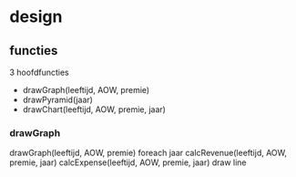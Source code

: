 # design
## functies
3 hoofdfuncties
- drawGraph(leeftijd, AOW, premie)
- drawPyramid(jaar)
- drawChart(leeftijd, AOW, premie, jaar)

### drawGraph
drawGraph(leeftijd, AOW, premie)
  foreach jaar
    calcRevenue(leeftijd, AOW, premie, jaar)
    calcExpense(leeftijd, AOW, premie, jaar)
    draw line

